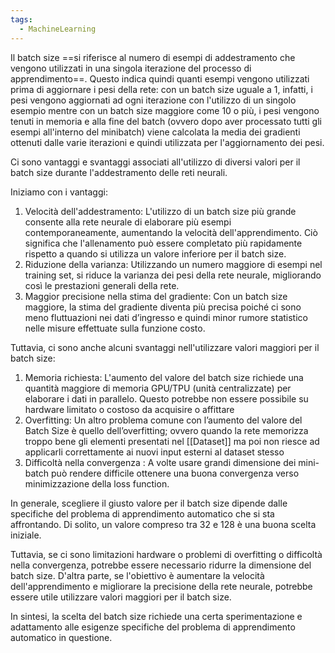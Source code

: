 ```yaml
---
tags:
  - MachineLearning
---
```

Il batch size ==si riferisce al numero di esempi di addestramento che vengono utilizzati in una singola iterazione del processo di apprendimento==.
Questo indica quindi quanti esempi vengono utilizzati prima di aggiornare i pesi della rete: con un batch size uguale a 1, infatti, i pesi vengono aggiornati ad ogni iterazione con l'utilizzo di un singolo esempio mentre con un batch size maggiore come 10 o più, i pesi vengono tenuti in memoria e alla fine del batch (ovvero dopo aver processato tutti gli esempi all'interno del minibatch) viene calcolata la media dei gradienti ottenuti dalle varie iterazioni e quindi utilizzata per l'aggiornamento dei pesi.

Ci sono vantaggi e svantaggi associati all'utilizzo di diversi valori per il batch size durante l'addestramento delle reti neurali.

Iniziamo con i vantaggi:

1. Velocità dell'addestramento: L'utilizzo di un batch size più grande consente alla rete neurale di elaborare più esempi contemporaneamente, aumentando la velocità dell'apprendimento. Ciò significa che l'allenamento può essere completato più rapidamente rispetto a quando si utilizza un valore inferiore per il batch size.
2. Riduzione della varianza: Utilizzando un numero maggiore di esempi nel training set, si riduce la varianza dei pesi della rete neurale, migliorando così le prestazioni generali della rete.
3. Maggior precisione nella stima del gradiente: Con un batch size maggiore, la stima del gradiente diventa più precisa poiché ci sono meno fluttuazioni nei dati d’ingresso e quindi minor rumore statistico nelle misure effettuate sulla funzione costo.

Tuttavia, ci sono anche alcuni svantaggi nell'utilizzare valori maggiori per il batch size:

1. Memoria richiesta: L'aumento del valore del batch size richiede una quantità maggiore di memoria GPU/TPU (unità centralizzate) per elaborare i dati in parallelo. Questo potrebbe non essere possibile su hardware limitato o costoso da acquisire o affittare
2. Overfitting: Un altro problema comune con l’aumento del valore del Batch Size è quello dell’overfitting; ovvero quando la rete memorizza troppo bene gli elementi presentati nel [[Dataset]] ma poi non riesce ad applicarli correttamente ai nuovi input esterni al dataset stesso
3. Difficoltà nella convergenza : A volte usare grandi dimensione dei mini-batch può rendere difficile ottenere una buona convergenza verso minimizzazione della loss function.

In generale, scegliere il giusto valore per il batch size dipende dalle specifiche del problema di apprendimento automatico che si sta affrontando. Di solito, un valore compreso tra 32 e 128 è una buona scelta iniziale.

Tuttavia, se ci sono limitazioni hardware o problemi di overfitting o difficoltà nella convergenza, potrebbe essere necessario ridurre la dimensione del batch size. D'altra parte, se l'obiettivo è aumentare la velocità dell'apprendimento e migliorare la precisione della rete neurale, potrebbe essere utile utilizzare valori maggiori per il batch size.

In sintesi, la scelta del batch size richiede una certa sperimentazione e adattamento alle esigenze specifiche del problema di apprendimento automatico in questione.